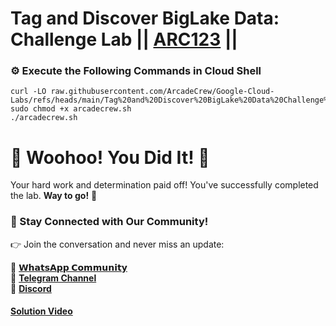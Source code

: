 # Tag and Discover BigLake Data: Challenge Lab || [ARC123](https://www.cloudskillsboost.google/games/6107/labs/38882) ||

### ⚙️ Execute the Following Commands in Cloud Shell

```
curl -LO raw.githubusercontent.com/ArcadeCrew/Google-Cloud-Labs/refs/heads/main/Tag%20and%20Discover%20BigLake%20Data%20Challenge%20Lab/arcadecrew.sh
sudo chmod +x arcadecrew.sh
./arcadecrew.sh

```

# 🎉 Woohoo! You Did It! 🎉

Your hard work and determination paid off!
You've successfully completed the lab. **Way to go!** 🚀

### 💬 Stay Connected with Our Community!

👉 Join the conversation and never miss an update:

💚 [**𝗪𝗵𝗮𝘁𝘀𝗔𝗽𝗽 𝗖𝗼𝗺𝗺𝘂𝗻𝗶𝘁𝘆**](https://chat.whatsapp.com/FYKYrKwcwYDE2Xl08SEi7D) <br>
📢 [**Telegram Channel**](https://t.me/+e1HQkO3ao2FmMGQ1) <br>
👥 [**Discord**](https://discord.gg/VzBN22adUC)

#### [Solution Video](https://www.youtube.com/@officialSheBright)
